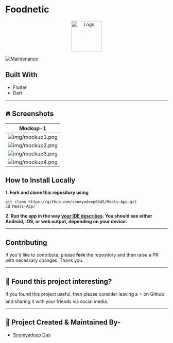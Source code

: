 # Foodnetic

<p align="center">
   <img src="img/logo.png" alt="Logo" height=95 width=95/>
</p>

[![Maintenance](https://img.shields.io/badge/Maintained%3F-yes-green.svg?style=for-the-badge)](https://GitHub.com/Naereen/StrapDown.js/graphs/commit-activity)

<!-- ABOUT THE PROJECT -->
## Built With

- Flutter
- Dart

---

## 🔥 Screenshots

| Mockup-1 |
| - |
| ![img/mockup1.png](img/mockup1.png) |
| ![img/mockup2.png](img/mockup2.png) |
| ![img/mockup3.png](img/mockup3.png) |
| ![img/mockup4.png](img/mockup4.png) |

<!-- BUILT WITH -->  

## How to Install Locally

**1. Fork and clone this repository using**

   ```
   git clone https://github.com/soumyadeep6845/Meals-App.git
   cd Meals-App/
   ```  

**2. Run the app in the way [your IDE describes](https://flutter.dev/docs/get-started/test-drive). You should see either Android, iOS, or web output, depending on your device.**  

---

## Contributing

If you'd like to contribute, please **fork** the repository and then raise a PR with necessary changes. Thank you.

---

## 🤎 Found this project interesting?

If you found this project useful, then please consider leaving a :star: on Github
and sharing it with your friends via social media.

---

## :man: Project Created & Maintained By-
  - [Soumyadeep Das](https://www.linkedin.com/in/soumya0021/)
